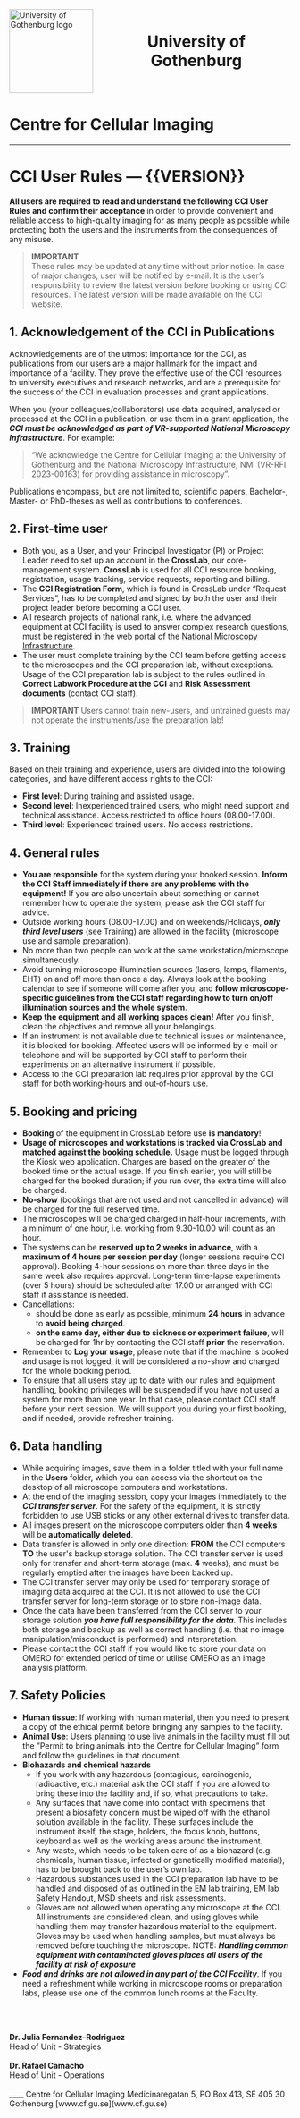 <!-- Header block -->
<div style="
  display:flex; align-items:center; gap:16px; flex-wrap:wrap;
  margin:0 0 1rem 0;
">
  <!-- Logo (stored at assets/gu_logo.png) -->
  <img src="/assets/GU_logo.png" alt="University of Gothenburg logo"
       style="width:150px; height:auto; flex:0 0 auto;">

  <!-- Title block (centered next to the logo; wraps under it on small screens) -->
  <div style="flex:1 1 300px; text-align:center;">
    <h1 style="margin:0;">University of Gothenburg</h1>
  </div>
</div>

# Centre for Cellular Imaging

___

# CCI User Rules — {{VERSION}}

**All users are required to read and understand the following CCI User Rules and confirm their acceptance** in order to provide convenient and reliable access to high-quality imaging for as many people as possible while protecting both the users and the instruments from the consequences of any misuse.  

> **IMPORTANT**  
> These rules may be updated at any time without prior notice. In case of major changes, user will be notified by e-mail. It is the user’s responsibility to review the latest version before booking or using CCI resources. The latest version will be made available on the CCI website.

## 1. **Acknowledgement of the CCI in Publications**

Acknowledgements are of the utmost importance for the CCI, as publications from our users are a major hallmark for the impact and importance of a facility. They prove the effective use of the CCI resources to university executives and research networks, and are a prerequisite for the success of the CCI in evaluation processes and grant applications. 

When you (your colleagues/collaborators) use data acquired, analysed or processed at the CCI in a publication, or use them in a grant application, the ***CCI must be acknowledged as part of VR-supported National Microscopy Infrastructure***. For example: 
> “We acknowledge the Centre for Cellular Imaging at the University of Gothenburg and the National Microscopy Infrastructure, NMI (VR-RFI 2023-00163) for providing assistance in microscopy”.

Publications encompass, but are not limited to, scientific papers, Bachelor-, Master- or PhD-theses as well as contributions to conferences. 

## 2. First-time user  

- Both you, as a User, and your Principal Investigator (PI) or Project Leader need to set up an account in the **CrossLab**, our core-management system. **CrossLab** is used for all CCI resource booking, registration, usage tracking, service requests, reporting and billing.
- The **CCI Registration Form**, which is found in CrossLab under “Request Services”, has to be completed and signed by both the user and their project leader before becoming a CCI user.  
- All research projects of national rank, i.e. where the advanced equipment at CCI facility is used to answer complex research questions, must be registered in the web portal of the [National Microscopy Infrastructure](https://nmi.scilifelab.se/). 
- The user must complete training by the CCI team before getting access to the microscopes and the CCI preparation lab, without exceptions. Usage of the CCI preparation lab is subject to the rules outlined in **Correct Labwork Procedure at the CCI** and **Risk Assessment documents** (contact CCI staff). 

> **IMPORTANT**
> Users cannot train new-users, and untrained guests may not operate the instruments/use the preparation lab! 

## 3. Training 

Based on their training and experience, users are divided into the following categories, and have different access rights to the CCI: 
- **First level**: During training and assisted usage. 
- **Second level**: Inexperienced trained users, who might need support and technical assistance. Access restricted to office hours (08.00-17.00). 
- **Third level**: Experienced trained users. No access restrictions. 

## 4. General rules 

 - **You are responsible** for the system during your booked session. **Inform the CCI Staff immediately if there are any problems with the equipment!** If you are also uncertain about something or cannot remember how to operate the system, please ask the CCI staff for advice.  
- Outside working hours (08.00-17.00) and on weekends/Holidays, ***only third level users*** (see Training) are allowed in the facility (microscope use and sample preparation). 
- No more than two people can work at the same workstation/microscope simultaneously. 
- Avoid turning microscope illumination sources (lasers, lamps, filaments, EHT) on and off more than once a day. Always look at the booking calendar to see if someone will come after you, and **follow microscope-specific guidelines from the CCI staff regarding how to turn on/off illumination sources and the whole system**.  
- **Keep the equipment and all working spaces clean!** After you finish, clean the objectives and remove all your belongings.
- If an instrument is not available due to technical issues or maintenance, it is blocked for booking. Affected users will be informed by e-mail or telephone and will be supported by CCI staff to perform their experiments on an alternative instrument if possible. 
- Access to the CCI preparation lab requires prior approval by the CCI staff for both working‑hours and out‑of‑hours use. 

## 5. Booking and pricing  

- **Booking** of the equipment in CrossLab before use **is mandatory**!  
- **Usage of microscopes and workstations is tracked via CrossLab and matched against the booking schedule.** Usage must be logged through the Kiosk web application. Charges are based on the greater of the booked time or the actual usage. If you finish earlier, you will still be charged for the booked duration; if you run over, the extra time will also be charged.  
- **No-show** (bookings that are not used and not cancelled in advance) will be charged for the full reserved time.  
- The microscopes will be charged charged in half-hour increments, with a minimum of one hour, i.e. working from 9.30-10.00 will count as an hour. 
- The systems can be **reserved up to 2 weeks in advance**, with a **maximum of 4 hours per session per day** (longer sessions require CCI approval). Booking 4-hour sessions on more than three days in the same week also requires approval. Long-term time-lapse experiments (over 5 hours) should be scheduled after 17.00 or arranged with CCI staff if assistance is needed.
- Cancellations: 
    - should be done as early as possible, minimum **24 hours** in advance to **avoid being charged**.
    - **on the same day, either due to sickness or experiment failure**, will be charged for 1hr by contacting the CCI staff **prior** the reservation.  
- Remember to **Log your usage**, please note that if the machine is booked and usage is not logged, it will be considered a no-show and charged for the whole booking period. 
- To ensure that all users stay up to date with our rules and equipment handling, booking privileges will be suspended if you have not used a system for more than one year. In that case, please contact CCI staff before your next session. We will support you during your first booking, and if needed, provide refresher training.  

## 6. Data handling 

- While acquiring images, save them in a folder titled with your full name in the **Users** folder, which you can access via the shortcut on the desktop of all microscope computers and workstations.  
- At the end of the imaging session, copy your images immediately to the ***CCI transfer server***. For the safety of the equipment, it is strictly forbidden to use USB sticks or any other external drives to transfer data.  
- All images present on the microscope computers older than **4 weeks** will be **automatically deleted**.
- Data transfer is allowed in only one direction: **FROM** the CCI computers **TO** the user's backup storage solution. The CCI transfer server is used only for transfer and short-term storage (max. **4** weeks), and must be regularly emptied after the images have been backed up. 
- The CCI transfer server may only be used for temporary storage of imaging data acquired at the CCI. It is not allowed to use the CCI transfer server for long-term storage or to store non-image data.  
- Once the data have been transferred from the CCI server to your storage solution ***you have full responsibility for the data***. This includes both storage and backup as well as correct handling (i.e. that no image manipulation/misconduct is performed) and interpretation.  
- Please contact the CCI staff if you would like to store your data on OMERO for extended period of time or utilise OMERO as an image analysis platform.  

## 7. Safety Policies 

- **Human tissue**: If working with human material, then you need to present a copy of the ethical permit before bringing any samples to the facility.  
- **Animal Use**: Users planning to use live animals in the facility must fill out the ”Permit to bring animals into the Centre for Cellular Imaging” form and follow the guidelines in that document.  
- **Biohazards and chemical hazards**
    - If you work with any hazardous (contagious, carcinogenic, radioactive, etc.) material ask the CCI staff if you are allowed to bring these into the facility and, if so, what precautions to take. 
    - Any surfaces that have come into contact with specimens that present a biosafety concern must be wiped off with the ethanol solution available in the facility. These surfaces include the instrument itself, the stage, holders, the focus knob, buttons, keyboard as well as the working areas around the instrument.  
    - Any waste, which needs to be taken care of as a biohazard (e.g. chemicals, human tissue, infected or genetically modified material), has to be brought back to the user’s own lab. 
    - Hazardous substances used in the CCI preparation lab have to be handled and disposed of as outlined in the EM lab training, EM lab Safety Handout, MSD sheets and risk assessments.  
    - Gloves are not allowed when operating any microscope at the CCI. All instruments are considered clean, and using gloves while handling them may transfer hazardous material to the equipment. Gloves may be used when handling samples, but must always be removed before touching the microscope. NOTE: ***Handling common equipment with contaminated gloves places all users of the facility at risk of exposure***
- ***Food and drinks are not allowed in any part of the CCI Facility***. If you need a refreshment while working in microscope rooms or preparation labs, please use one of the common lunch rooms at the Faculty. 

<br><br>
<div class="signatures">
  <strong>Dr. Julia Fernandez-Rodriguez</strong><br>
  Head of Unit - Strategies 
</div>
<br>
<div class="signatures">
  <strong>Dr. Rafael Camacho</strong><br>
  Head of Unit - Operations 
</div>
<br>
____
Centre for Cellular Imaging  
Medicinaregatan 5, PO Box 413, SE 405 30 Gothenburg  
[www.cf.gu.se](www.cf.gu.se)  